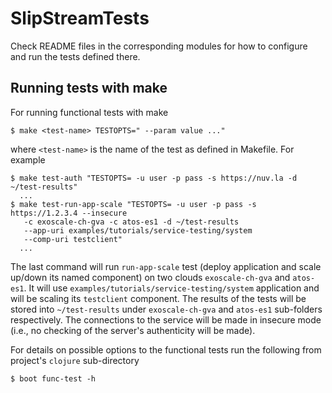 # SlipStreamTests

Check README files in the corresponding modules for how to configure and run the tests defined there.


## Running tests with make

For running functional tests with make

```
$ make <test-name> TESTOPTS=" --param value ..."  
```

where `<test-name>` is the name of the test as defined in Makefile. For example

``` 
$ make test-auth "TESTOPTS= -u user -p pass -s https://nuv.la -d ~/test-results"
  ...
$ make test-run-app-scale "TESTOPTS= -u user -p pass -s https://1.2.3.4 --insecure 
   -c exoscale-ch-gva -c atos-es1 -d ~/test-results 
   --app-uri examples/tutorials/service-testing/system 
   --comp-uri testclient"
  ...
```

The last command will run `run-app-scale` test (deploy application and scale up/down its named 
component) on two clouds `exoscale-ch-gva` and `atos-es1`. It will use 
`examples/tutorials/service-testing/system` application and will be scaling its `testclient` 
component.  The results of the tests will be stored into `~/test-results` under
`exoscale-ch-gva` and `atos-es1` sub-folders respectively.  The connections to the service will 
be made in insecure mode (i.e., no checking of the server's authenticity will be made).

For details on possible options to the functional tests run the following from project's 
`clojure` sub-directory

```
$ boot func-test -h
```

